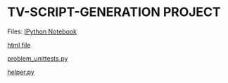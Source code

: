# TV-SCRIPT-GENERATION PROJECT

Files: 
[IPython Notebook](https://github.com/ricardoues/tv-script-generation/blob/master/dlnd_tv_script_generation.ipynb)

[html file](https://github.com/ricardoues/tv-script-generation/blob/master/dlnd_tv_script_generation.html)

[problem_unittests.py](https://github.com/ricardoues/tv-script-generation/blob/master/problem_unittests.py)

[helper.py](https://github.com/ricardoues/tv-script-generation/blob/master/helper.py)
